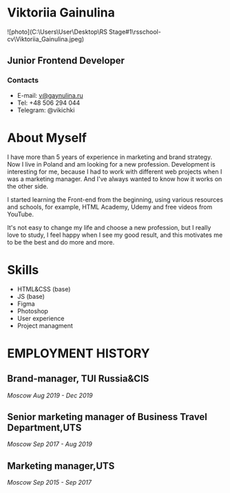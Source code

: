 #  Viktoriia Gainulina 
![photo](C:\Users\User\Desktop\RS Stage#1\rsschool-cv\Viktoriia_Gainulina.jpeg)
## Junior Frontend Developer
### Contacts
* E-mail: v@gaynulina.ru 
* Tel: +48 506 294 044
* Telegram: @vikichki

# About Myself

  I have more than 5 years of experience in marketing and brand strategy. Now I live in Poland and am looking for a new profession. Development is interesting for me, because I had to work with different web projects when I was a marketing manager. And I've always wanted to know how it works on the other side. 

 I started learning the Front-end from the beginning, using various resources and schools, for example, HTML Academy, Udemy and free videos from YouTube.

 It's not easy to change my life and choose a new profession, but I really love to study, I feel happy when I see my good result, and this motivates me to be the best and do more and more.

# Skills
 - HTML&CSS (base)
 - JS (base)
 - Figma
 - Photoshop
 - User experience
 - Project managment
# EMPLOYMENT HISTORY
## Brand-manager, TUI Russia&CIS   
_Moscow_
_Aug 2019 - Dec 2019_
## Senior marketing manager of Business Travel Department,UTS    
_Moscow_
_Sep 2017 - Aug 2019_
## Marketing manager,UTS
_Moscow_
_Sep 2015 - Sep 2017_
